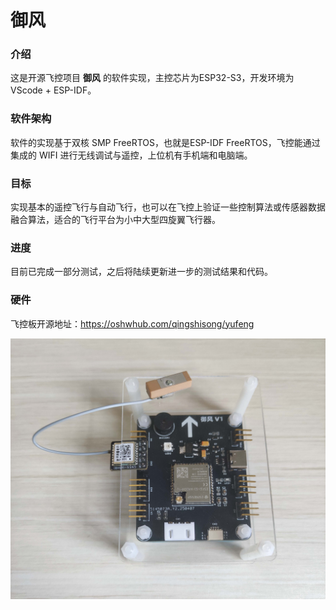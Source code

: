 # 御风

### 介绍
这是开源飞控项目 **御风** 的软件实现，主控芯片为ESP32-S3，开发环境为 VScode + ESP-IDF。

### 软件架构
软件的实现基于双核 SMP FreeRTOS，也就是ESP-IDF FreeRTOS，飞控能通过集成的 WIFI 进行无线调试与遥控，上位机有手机端和电脑端。


### 目标
实现基本的遥控飞行与自动飞行，也可以在飞控上验证一些控制算法或传感器数据融合算法，适合的飞行平台为小中大型四旋翼飞行器。


### 进度
目前已完成一部分测试，之后将陆续更新进一步的测试结果和代码。


### 硬件
飞控板开源地址：https://oshwhub.com/qingshisong/yufeng

 <img src="assets/picture/封面.jpg" width="868px" />

